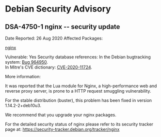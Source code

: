 
Debian Security Advisory
========================


DSA-4750-1 nginx -- security update
-----------------------------------



Date Reported:
26 Aug 2020
Affected Packages:

[nginx](https://packages.debian.org/src:nginx)

Vulnerable:
Yes
Security database references:
In the Debian bugtracking system: [Bug 964950](https://bugs.debian.org/cgi-bin/bugreport.cgi?bug=964950).  
In Mitre's CVE dictionary: [CVE-2020-11724](https://security-tracker.debian.org/tracker/CVE-2020-11724).  

More information:

It was reported that the Lua module for Nginx, a high-performance web
and reverse proxy server, is prone to a HTTP request smuggling
vulnerability.


For the stable distribution (buster), this problem has been fixed in
version 1.14.2-2+deb10u3.


We recommend that you upgrade your nginx packages.


For the detailed security status of nginx please refer to its security
tracker page at:
<https://security-tracker.debian.org/tracker/nginx>





